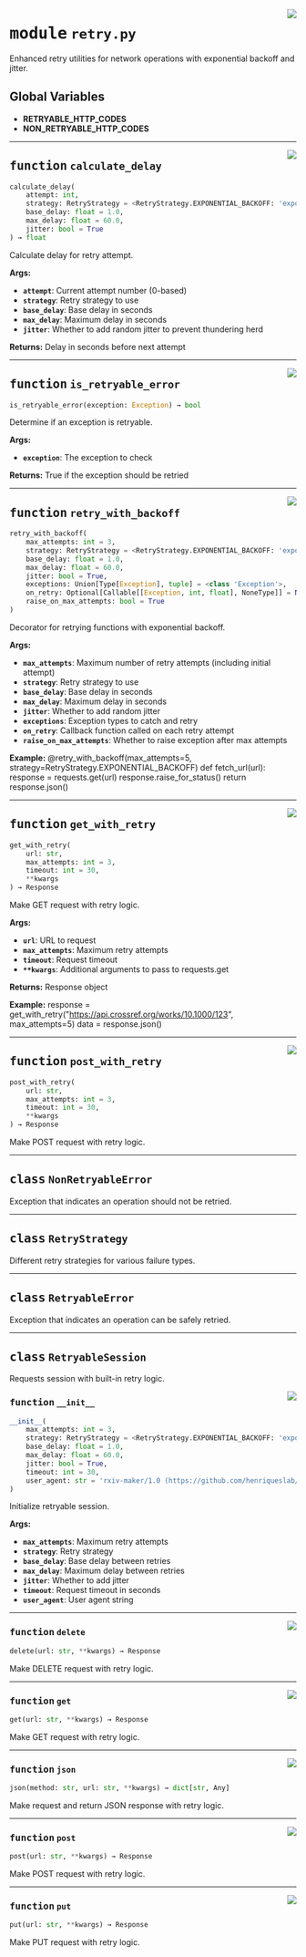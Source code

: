 <!-- markdownlint-disable -->

<a href="https://github.com/henriqueslab/rxiv-maker/blob/main/src/src/rxiv_maker/utils/retry.py#L0"><img align="right" style="float:right;" src="https://img.shields.io/badge/-source-cccccc?style=flat-square"></a>

# <kbd>module</kbd> `retry.py`
Enhanced retry utilities for network operations with exponential backoff and jitter. 

**Global Variables**
---------------
- **RETRYABLE_HTTP_CODES**
- **NON_RETRYABLE_HTTP_CODES**

---

<a href="https://github.com/henriqueslab/rxiv-maker/blob/main/src/src/rxiv_maker/utils/retry.py#L66"><img align="right" style="float:right;" src="https://img.shields.io/badge/-source-cccccc?style=flat-square"></a>

## <kbd>function</kbd> `calculate_delay`

```python
calculate_delay(
    attempt: int,
    strategy: RetryStrategy = <RetryStrategy.EXPONENTIAL_BACKOFF: 'exponential_backoff'>,
    base_delay: float = 1.0,
    max_delay: float = 60.0,
    jitter: bool = True
) → float
```

Calculate delay for retry attempt. 



**Args:**
 
 - <b>`attempt`</b>:  Current attempt number (0-based) 
 - <b>`strategy`</b>:  Retry strategy to use 
 - <b>`base_delay`</b>:  Base delay in seconds 
 - <b>`max_delay`</b>:  Maximum delay in seconds 
 - <b>`jitter`</b>:  Whether to add random jitter to prevent thundering herd 



**Returns:**
 Delay in seconds before next attempt 


---

<a href="https://github.com/henriqueslab/rxiv-maker/blob/main/src/src/rxiv_maker/utils/retry.py#L112"><img align="right" style="float:right;" src="https://img.shields.io/badge/-source-cccccc?style=flat-square"></a>

## <kbd>function</kbd> `is_retryable_error`

```python
is_retryable_error(exception: Exception) → bool
```

Determine if an exception is retryable. 



**Args:**
 
 - <b>`exception`</b>:  The exception to check 



**Returns:**
 True if the exception should be retried 


---

<a href="https://github.com/henriqueslab/rxiv-maker/blob/main/src/src/rxiv_maker/utils/retry.py#L159"><img align="right" style="float:right;" src="https://img.shields.io/badge/-source-cccccc?style=flat-square"></a>

## <kbd>function</kbd> `retry_with_backoff`

```python
retry_with_backoff(
    max_attempts: int = 3,
    strategy: RetryStrategy = <RetryStrategy.EXPONENTIAL_BACKOFF: 'exponential_backoff'>,
    base_delay: float = 1.0,
    max_delay: float = 60.0,
    jitter: bool = True,
    exceptions: Union[Type[Exception], tuple] = <class 'Exception'>,
    on_retry: Optional[Callable[[Exception, int, float], NoneType]] = None,
    raise_on_max_attempts: bool = True
)
```

Decorator for retrying functions with exponential backoff. 



**Args:**
 
 - <b>`max_attempts`</b>:  Maximum number of retry attempts (including initial attempt) 
 - <b>`strategy`</b>:  Retry strategy to use 
 - <b>`base_delay`</b>:  Base delay in seconds 
 - <b>`max_delay`</b>:  Maximum delay in seconds 
 - <b>`jitter`</b>:  Whether to add random jitter 
 - <b>`exceptions`</b>:  Exception types to catch and retry 
 - <b>`on_retry`</b>:  Callback function called on each retry attempt 
 - <b>`raise_on_max_attempts`</b>:  Whether to raise exception after max attempts 



**Example:**
 @retry_with_backoff(max_attempts=5, strategy=RetryStrategy.EXPONENTIAL_BACKOFF) def fetch_url(url):  response = requests.get(url)  response.raise_for_status()  return response.json() 


---

<a href="https://github.com/henriqueslab/rxiv-maker/blob/main/src/src/rxiv_maker/utils/retry.py#L320"><img align="right" style="float:right;" src="https://img.shields.io/badge/-source-cccccc?style=flat-square"></a>

## <kbd>function</kbd> `get_with_retry`

```python
get_with_retry(
    url: str,
    max_attempts: int = 3,
    timeout: int = 30,
    **kwargs
) → Response
```

Make GET request with retry logic. 



**Args:**
 
 - <b>`url`</b>:  URL to request 
 - <b>`max_attempts`</b>:  Maximum retry attempts 
 - <b>`timeout`</b>:  Request timeout 
 - <b>`**kwargs`</b>:  Additional arguments to pass to requests.get 



**Returns:**
 Response object 



**Example:**
 response = get_with_retry("https://api.crossref.org/works/10.1000/123", max_attempts=5) data = response.json() 


---

<a href="https://github.com/henriqueslab/rxiv-maker/blob/main/src/src/rxiv_maker/utils/retry.py#L340"><img align="right" style="float:right;" src="https://img.shields.io/badge/-source-cccccc?style=flat-square"></a>

## <kbd>function</kbd> `post_with_retry`

```python
post_with_retry(
    url: str,
    max_attempts: int = 3,
    timeout: int = 30,
    **kwargs
) → Response
```

Make POST request with retry logic. 


---

## <kbd>class</kbd> `NonRetryableError`
Exception that indicates an operation should not be retried. 





---

## <kbd>class</kbd> `RetryStrategy`
Different retry strategies for various failure types. 





---

## <kbd>class</kbd> `RetryableError`
Exception that indicates an operation can be safely retried. 





---

## <kbd>class</kbd> `RetryableSession`
Requests session with built-in retry logic. 

<a href="https://github.com/henriqueslab/rxiv-maker/blob/main/src/src/rxiv_maker/utils/retry.py#L244"><img align="right" style="float:right;" src="https://img.shields.io/badge/-source-cccccc?style=flat-square"></a>

### <kbd>function</kbd> `__init__`

```python
__init__(
    max_attempts: int = 3,
    strategy: RetryStrategy = <RetryStrategy.EXPONENTIAL_BACKOFF: 'exponential_backoff'>,
    base_delay: float = 1.0,
    max_delay: float = 60.0,
    jitter: bool = True,
    timeout: int = 30,
    user_agent: str = 'rxiv-maker/1.0 (https://github.com/henriqueslab/rxiv-maker)'
)
```

Initialize retryable session. 



**Args:**
 
 - <b>`max_attempts`</b>:  Maximum retry attempts 
 - <b>`strategy`</b>:  Retry strategy 
 - <b>`base_delay`</b>:  Base delay between retries 
 - <b>`max_delay`</b>:  Maximum delay between retries 
 - <b>`jitter`</b>:  Whether to add jitter 
 - <b>`timeout`</b>:  Request timeout in seconds 
 - <b>`user_agent`</b>:  User agent string 




---

<a href="https://github.com/henriqueslab/rxiv-maker/blob/main/src/src/rxiv_maker/utils/retry.py#L309"><img align="right" style="float:right;" src="https://img.shields.io/badge/-source-cccccc?style=flat-square"></a>

### <kbd>function</kbd> `delete`

```python
delete(url: str, **kwargs) → Response
```

Make DELETE request with retry logic. 

---

<a href="https://github.com/henriqueslab/rxiv-maker/blob/main/src/src/rxiv_maker/utils/retry.py#L297"><img align="right" style="float:right;" src="https://img.shields.io/badge/-source-cccccc?style=flat-square"></a>

### <kbd>function</kbd> `get`

```python
get(url: str, **kwargs) → Response
```

Make GET request with retry logic. 

---

<a href="https://github.com/henriqueslab/rxiv-maker/blob/main/src/src/rxiv_maker/utils/retry.py#L313"><img align="right" style="float:right;" src="https://img.shields.io/badge/-source-cccccc?style=flat-square"></a>

### <kbd>function</kbd> `json`

```python
json(method: str, url: str, **kwargs) → dict[str, Any]
```

Make request and return JSON response with retry logic. 

---

<a href="https://github.com/henriqueslab/rxiv-maker/blob/main/src/src/rxiv_maker/utils/retry.py#L301"><img align="right" style="float:right;" src="https://img.shields.io/badge/-source-cccccc?style=flat-square"></a>

### <kbd>function</kbd> `post`

```python
post(url: str, **kwargs) → Response
```

Make POST request with retry logic. 

---

<a href="https://github.com/henriqueslab/rxiv-maker/blob/main/src/src/rxiv_maker/utils/retry.py#L305"><img align="right" style="float:right;" src="https://img.shields.io/badge/-source-cccccc?style=flat-square"></a>

### <kbd>function</kbd> `put`

```python
put(url: str, **kwargs) → Response
```

Make PUT request with retry logic. 



